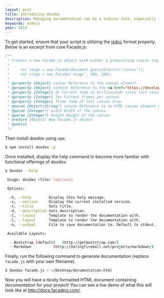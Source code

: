 ```yaml
---
layout: post
title: Introducing doxdox
description: Managing documentation can be a tedious task, especially if you want to keep it usable and easy to read. While working on [Facade.js](http://facade.js/) I built a Python script for converting JSON files exported from [dox](https://github.com/visionmedia/dox), a jsdoc parser for JavaScript, into formatted HTML. Today I re-released that library in the form of a node.js package complete with dox included.
keywords: nodejs
year: 2014
---
```


To get started, ensure that your script is utilizing the [jsdoc](http://usejsdoc.org) format properly. Below is an excerpt from core Facade.js:

```javascript
/**
 * Creates a new Facade.js object with either a preexisting canvas tag or a unique name, width, and height.
 *
 *     var stage = new Facade(document.querySelector('canvas'));
 *     var stage = new Facade('stage', 500, 300);
 *
 * @property {Object} canvas Reference to the canvas element.
 * @property {Object} context Reference to the <a href="https://developer.mozilla.org/en-US/docs/Web/API/CanvasRenderingContext2D" target="_blank">CanvasRenderingContext2D</a> object.
 * @property {Integer} dt Current time in milliseconds since last canvas draw.
 * @property {Integer} fps Current frames per second.
 * @property {Integer} ftime Time of last canvas draw.
 * @param {Object|String?} canvas Reference to an HTML canvas element or a unique name.
 * @param {Integer?} width Width of the canvas.
 * @param {Integer?} height Height of the canvas.
 * @return {Object} New Facade.js object.
 * @public
 */
 ```

Then install doxdox using `npm`:

```bash
$ npm install doxdox -g
```

Once installed, display the help command to become more familiar with functional offerings of doxdox:

```bash
$ doxdox --help
```

```bash
 Usage: doxdox <file> [options]

 Options:

  -h, --help		Display this help message.
  -v, --version		Display the current installed version.
  -t, --title		Sets title.
  -d, --description	Sets description.
  -l, --layout		Template to render the documentation with.
  -l, --layout		Template to render the documentation with.
  -o, --output		File to save documentation to. Default to stdout.

 Available Layouts:

  - Bootstrap (default)	  (http://getbootstrap.com/)
  - Markdown		  (http://daringfireball.net/projects/markdown/)
```

Finally, run the following command to generate documentation (replace `facade.js` with your own filename).

```bash
$ doxdox facade.js > ~/Desktop/documentation.html
```

Now you will have a nicely formatted HTML document containing documentation for your project! You can see a live demo of what this will look like at <http://docs.facadejs.com/>.
